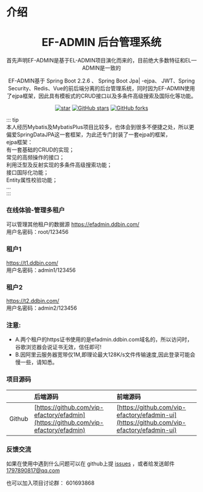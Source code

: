 # 介绍
<center><h1>EF-ADMIN 后台管理系统</h1></center>
<center><p>首先声明EF-ADMIN是基于EL-ADMIN项目演化而来的，目前绝大多数特征和EL—ADMIN是一致的</p></center>
<center><p>EF-ADMIN基于 Spring Boot 2.2.6 、 Spring Boot Jpa| -ejpa、 JWT、Spring Security、Redis、Vue的前后端分离的后台管理系统，同时因为EF-ADMIN使用了ejpa框架，因此具有模板式的CRUD接口以及多条件高级搜索及国际化等功能。</p></center>
<center>

[![star](https://github.com/vip-efactory/efadmin/badge/star.svg?theme=white)](https://github.com/vip-efactory/efadmin)
[![GitHub stars](https://img.shields.io/github/stars/vip-efactory/efadmin.svg?style=social&label=Stars)](https://github.com/vip-efactory/efadmin)
[![GitHub forks](https://img.shields.io/github/forks/vip-efactory/efadmin.svg?style=social&label=Fork)](https://github.com/vip-efactory/efadmin)

</center>

::: tip  
本人经历Mybatis及MybatisPlus项目比较多，也体会到很多不便捷之处，所以更偏爱SpringDataJPA这一套框架，为此还专门封装了一套ejpa的框架，  
ejpa框架：  
有一套基础的CRUD的实现；  
常见的高频操作的接口；  
利用泛型及反射实现的多条件高级搜索功能；  
接口国际化功能；  
Entity属性校验功能；  
...  
:::

### 在线体验-管理多租户
可以管理其他租户的数据源
<https://efadmin.ddbin.com/>  
用户名密码：root/123456
### 租户1
<https://t1.ddbin.com/>  
用户名密码：admin1/123456
### 租户2
<https://t2.ddbin.com/>  
用户名密码：admin2/123456
### 注意:
- A.两个租户的https证书使用的是efadmin.ddbin.com域名的，所以访问时，谷歌浏览器会说证书无效，信任即可!
- B.因阿里云服务器宽带仅1M,即理论最大128K/s文件传输速度,因此登录可能会慢一些，请知悉。

### 项目源码

|        | 后端源码                                                                            | 前端源码                                                                                  |
|:-------|:-----------------------------------------------------------------------------------|:-----------------------------------------------------------------------------------------|
| Github | [https://github.com/vip-efactory/efadmin](https://github.com/vip-efactory/efadmin) | [https://github.com/vip-efactory/efadmin-ui](https://github.com/vip-efactory/efadmin-ui) |

### 反馈交流
如果在使用中遇到什么问题可以在 github上提
[issues](https://github.com/vip-efactory/efadmin/issues) ，或者给发送邮件
1797890817@qq.com

也可以加入项目讨论群： 601693868
